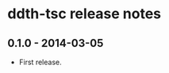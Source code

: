 ddth-tsc release notes
======================


0.1.0 - 2014-03-05
------------------
- First release.
